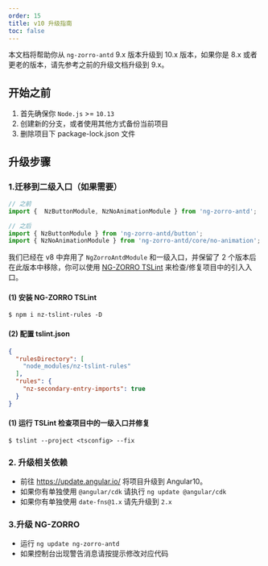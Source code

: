 ```yaml
---
order: 15
title: v10 升级指南
toc: false
---
```


本文档将帮助你从 `ng-zorro-antd` 9.x 版本升级到 10.x 版本，如果你是 8.x 或者更老的版本，请先参考之前的升级文档升级到 9.x。

## 开始之前

1. 首先确保你 `Node.js` >= `10.13`
2. 创建新的分支，或者使用其他方式备份当前项目
3. 删除项目下 package-lock.json 文件

## 升级步骤

### 1.迁移到二级入口（如果需要）

```ts
// 之前
import {  NzButtonModule, NzNoAnimationModule } from 'ng-zorro-antd';

// 之后
import { NzButtonModule } from 'ng-zorro-antd/button';
import { NzNoAnimationModule } from 'ng-zorro-antd/core/no-animation';
```

我们已经在 v8 中弃用了 `NgZorroAntdModule` 和一级入口，并保留了 2 个版本后在此版本中移除，你可以使用 [NG-ZORRO TSLint](https://github.com/NG-ZORRO/nz-tslint-rules) 来检查/修复项目中的引入入口。

#### (1) 安装 NG-ZORRO TSLint

```shell script
$ npm i nz-tslint-rules -D
```

#### (2) 配置 tslint.json

```json
{
  "rulesDirectory": [
    "node_modules/nz-tslint-rules"
  ],
  "rules": {
    "nz-secondary-entry-imports": true
  }
}
```

#### (1) 运行 TSLint 检查项目中的一级入口并修复

```shell script
$ tslint --project <tsconfig> --fix
```

### 2. 升级相关依赖

- 前往 https://update.angular.io/ 将项目升级到 Angular10。
- 如果你有单独使用 `@angular/cdk` 请执行 `ng update @angular/cdk`
- 如果你有单独使用 `date-fns@1.x` 请先升级到 `2.x`

### 3.升级 NG-ZORRO

- 运行 `ng update ng-zorro-antd`
- 如果控制台出现警告消息请按提示修改对应代码